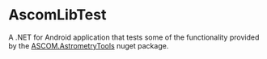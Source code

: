 # AscomLibTest
A .NET for Android application that tests some of the functionality provided by the [ASCOM.AstrometryTools](https://www.nuget.org/packages/ASCOM.AstrometryTools/2.1.0-rc.3) nuget package.
